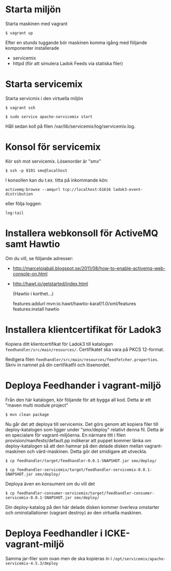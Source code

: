 Starta miljön
=============

Starta maskinen med vagrant

`$ vagrant up`

Efter en stunds tuggande bör maskinen komma igång med följande komponenter installerade

* servicemix
* httpd (för att simulera Ladok Feeds via statiska filer)

Starta servicemix
=================

Starta servicmix i den virtuella miljön

`$ vagrant ssh`

`$ sudo service apache-servicemix start`

Håll sedan koll på filen /var/lib/servicemix/log/servicemix.log. 

Konsol för servicemix
=====================
Kör ssh mot servicemix. Lösenorder är "smx"

`$ ssh -p 8101 smx@localhost`

I konsollen kan du t.ex. titta på inkommande kön:

`activemq:browse --amqurl tcp://localhost:61616 ladok3-event-distribution`

eller följa loggen:

`log:tail`


Installera webkonsoll för ActiveMQ samt Hawtio
==============================================

Om du vill, se följande adresser:

* <http://marcelojabali.blogspot.se/2011/08/how-to-enable-activemq-web-console-on.html>
* <http://hawt.io/getstarted/index.html>

	(Hawtio i korthet...) 
	 
	features:addurl mvn:io.hawt/hawtio-karaf/1.0/xml/features
	features:install hawtio
	
Installera klientcertifikat för Ladok3
================================
Kopiera ditt klientcertifikat för Ladok3 till katalogen `feedhandler/src/main/resources/`. Certifikatet ska vara på PKCS 12-format.

Redigera filen `feedhandler/src/main/resources/feedfetcher.properties`. Skriv in namnet på din certifikatfil och lösenordet.

Deploya Feedhander i vagrant-miljö
==================================

Från den här katalogen, kör följande för att bygga all kod. Detta är ett "maven multi module project"

`$ mvn clean package`

Nu går det att deploya till servicemix. Det görs genom att kopiera filer till deploy-katalogen som
ligger under "smx/deploy" relativt denna fil. Detta är en specialare för vagrant-miljöerna. En närmare
titt i filen provision/manifests/default.pp indikerar att puppet kommer länka om deploy-katalogen så 
att den hamnar på den delade disken mellan vagrant-maskinen och värd-maskinen. Detta gör det smidigare
att utveckla. 

`$ cp feedhandler/target/feedhandler-0.0.1-SNAPSHOT.jar smx/deploy/`

`$ cp feedhandler-servicemix/target/feedhandler-servicemix-0.0.1-SNAPSHOT.jar smx/deploy/`

Deploya även en konsument om du vill det

`$ cp feedhandler-consumer-servicemix/target/feedhandler-consumer-servicemix-0.0.1-SNAPSHOT.jar smx/deploy/`

Din deploy-katalog på den här delade disken kommer överleva omstarter och ominstallationer (vagrant destroy) 
av den virtuella maskinen.

Deploya Feedhandler i ICKE-vagrant-miljö
========================================

Samma jar-filer som ovan men de ska kopieras in i `/opt/servicemix/apache-servicemix-4.5.3/deploy`